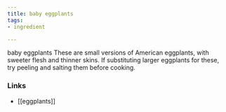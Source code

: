 ```yaml
---
title: baby eggplants
tags:
- ingredient

---
```

baby eggplants These are small versions of American eggplants, with sweeter flesh and thinner skins. If substituting larger eggplants for these, try peeling and salting them before cooking.

### Links

* [[eggplants]]

